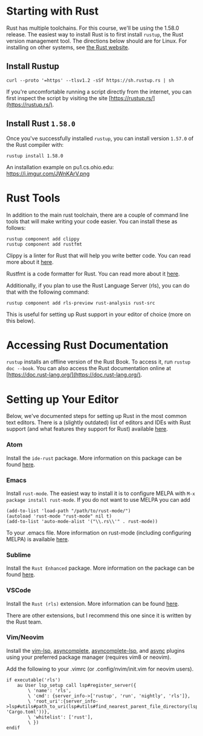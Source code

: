 # Starting with Rust

Rust has multiple toolchains. For this course, we'll be using the 1.58.0 release. The easiest way to install Rust is to first install `rustup`, the Rust version management tool. The directions below should are for Linux. For installing on other systems, see [the Rust website](https://www.rust-lang.org/tools/install).

## Install Rustup

```
curl --proto '=https' --tlsv1.2 -sSf https://sh.rustup.rs | sh
```

If you're uncomfortable running a script directly from the internet, you can first inspect the script by visiting the site [https://rustup.rs/](https://rustup.rs/).

## Install Rust `1.58.0`

Once you've successfully installed `rustup`, you can install version `1.57.0` of the Rust compiler with:

```
rustup install 1.58.0
```

An installation example on pu1.cs.ohio.edu: https://i.imgur.com/JWnKArV.png

# Rust Tools

In addition to the main rust toolchain, there are a couple of command line tools that will make writing your code easier. You can install these as follows:

```
rustup component add clippy
rustup component add rustfmt
```

Clippy is a linter for Rust that will help you write better code. You can read more about it [here](https://github.com/rust-lang/rust-clippy).

Rustfmt is a code formatter for Rust. You can read more about it [here](https://github.com/rust-lang/rustfmt).

Additionally, if you plan to use the Rust Language Server (rls), you can do that with the following command:
```
rustup component add rls-preview rust-analysis rust-src
```

This is useful for setting up Rust support in your editor of choice (more on this below).

# Accessing Rust Documentation

`rustup` installs an offline version of the Rust Book. To access it, run `rustup doc --book`. You can also access the Rust documentation online at [https://doc.rust-lang.org/](https://doc.rust-lang.org/).

# Setting up Your Editor

Below, we've documented steps for setting up Rust in the most common text editors. There is a (slightly outdated) list of editors and IDEs with Rust support (and what features they support for Rust) available [here](areweideyet.com).

### Atom

Install the `ide-rust` package. More information on this package can be found [here](https://atom.io/packages/ide-rust).

### Emacs

Install `rust-mode`. The easiest way to install it is to configure MELPA with `M-x package install rust-mode`. If you do not want to
use MELPA you can add
```
(add-to-list 'load-path "/path/to/rust-mode/")
(autoload 'rust-mode "rust-mode" nil t)
(add-to-list 'auto-mode-alist '("\\.rs\\'" . rust-mode))
```
To your .emacs file. More information on rust-mode (including configuring MELPA) is available
[here](https://github.com/rust-lang/rust-mode).

### Sublime

Install the `Rust Enhanced` package. More information on the package can be found [here](https://github.com/rust-lang/rust-enhanced).

### VSCode

Install the `Rust (rls)` extension. More information can be found [here](https://marketplace.visualstudio.com/items?itemName=rust-lang.rust).

There are other extensions, but I recommend this one since it is written by the Rust team.

### Vim/Neovim

Install the [vim-lsp](https://github.com/prabirshrestha/vim-lsp), [asyncomplete](https://github.com/prabirshrestha/asyncomplete.vim),
[asyncomplete-lsp](https://github.com/prabirshrestha/asyncomplete-lsp.vim), and [async](https://github.com/prabirshrestha/async.vim)
plugins using your preferred package manager (requires vim8 or neovim).

Add the following to your .vimrc (or .config/nvim/init.vim for neovim users).
```
if executable('rls')
    au User lsp_setup call lsp#register_server({
        \ 'name': 'rls',
        \ 'cmd': {server_info->['rustup', 'run', 'nightly', 'rls']},
        \ 'root_uri':{server_info->lsp#utils#path_to_uri(lsp#utils#find_nearest_parent_file_directory(lsp#utils#get_buffer_path(), 'Cargo.toml'))},
        \ 'whitelist': ['rust'],
        \ })
endif
```
